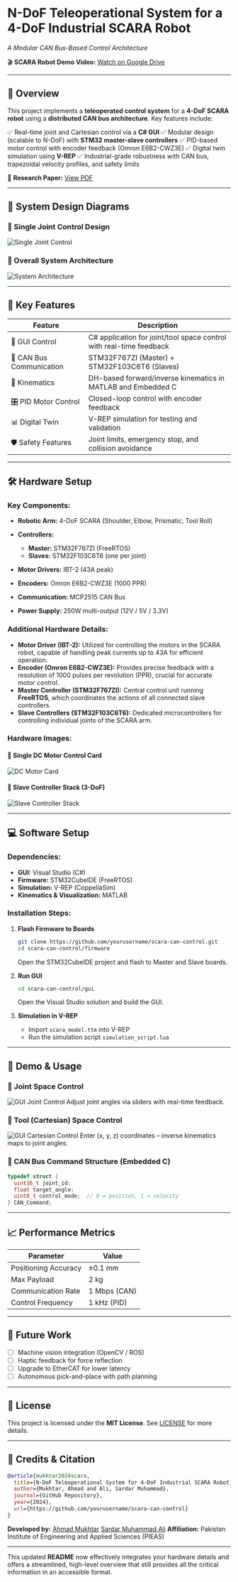 # **N-DoF Teleoperational System for a 4-DoF Industrial SCARA Robot**

*A Modular CAN Bus-Based Control Architecture*

🎬 **SCARA Robot Demo Video:**
[Watch on Google Drive](https://drive.google.com/file/d/1_Rjsqo9XiC1aGFfsBElCld4F-KgaRdup/view?usp=sharing)

---

## 📌 **Overview**

This project implements a **teleoperated control system** for a **4-DoF SCARA robot** using a **distributed CAN bus architecture**. Key features include:

✅ Real-time joint and Cartesian control via a **C# GUI**
✅ Modular design (scalable to N-DoF) with **STM32 master-slave controllers**
✅ PID-based motor control with encoder feedback (Omron E6B2-CWZ3E)
✅ Digital twin simulation using **V-REP**
✅ Industrial-grade robustness with CAN bus, trapezoidal velocity profiles, and safety limits

📄 **Research Paper:** [View PDF](https://drive.google.com/file/d/1TaON4kpfjoUx2aGAXLBC6Rx7xFMzxIFO/view?usp=sharing)

---

## 🧠 **System Design Diagrams**

### 🔹 Single Joint Control Design

![Single Joint Control](https://github.com/user-attachments/assets/092f27b8-41de-4caa-8427-3c36ecd12dc9)

### 🔹 Overall System Architecture

![System Architecture](https://github.com/user-attachments/assets/8f77a8c7-51a6-4bb6-a9e0-299f9dd24c34)

---

## 🚀 **Key Features**

| Feature                  | Description                                                         |
| ------------------------ | ------------------------------------------------------------------- |
| 📱 GUI Control           | C# application for joint/tool space control with real-time feedback |
| 🔌 CAN Bus Communication | STM32F767ZI (Master) + STM32F103C6T6 (Slaves)                       |
| 🤖 Kinematics            | DH-based forward/inverse kinematics in MATLAB and Embedded C        |
| 🎛️ PID Motor Control    | Closed-loop control with encoder feedback                           |
| 📊 Digital Twin          | V-REP simulation for testing and validation                         |
| 🛡️ Safety Features      | Joint limits, emergency stop, and collision avoidance               |

---

## 🛠️ **Hardware Setup**

### **Key Components:**

* **Robotic Arm:** 4-DoF SCARA (Shoulder, Elbow, Prismatic, Tool Roll)

* **Controllers:**

  * **Master:** STM32F767ZI (FreeRTOS)
  * **Slaves:** STM32F103C6T6 (one per joint)

* **Motor Drivers:** IBT-2 (43A peak)

* **Encoders:** Omron E6B2-CWZ3E (1000 PPR)

* **Communication:** MCP2515 CAN Bus

* **Power Supply:** 250W multi-output (12V / 5V / 3.3V)

### **Additional Hardware Details:**

* **Motor Driver (IBT-2):** Utilized for controlling the motors in the SCARA robot, capable of handling peak currents up to 43A for efficient operation.
* **Encoder (Omron E6B2-CWZ3E):** Provides precise feedback with a resolution of 1000 pulses per revolution (PPR), crucial for accurate motor control.
* **Master Controller (STM32F767ZI):** Central control unit running **FreeRTOS**, which coordinates the actions of all connected slave controllers.
* **Slave Controllers (STM32F103C6T6):** Dedicated microcontrollers for controlling individual joints of the SCARA arm.

### **Hardware Images:**

#### 🔸 Single DC Motor Control Card

![DC Motor Card](https://github.com/user-attachments/assets/e4365a5b-704c-4e05-b07a-346041688872)

#### 🔸 Slave Controller Stack (3-DoF)

![Slave Controller Stack](https://github.com/user-attachments/assets/a199cb1e-f04a-4eff-b90a-0f6c1b4205f9)

---

## 💻 **Software Setup**

### **Dependencies:**

* **GUI:** Visual Studio (C#)
* **Firmware:** STM32CubeIDE (FreeRTOS)
* **Simulation:** V-REP (CoppeliaSim)
* **Kinematics & Visualization:** MATLAB

### **Installation Steps:**

1. **Flash Firmware to Boards**

   ```bash
   git clone https://github.com/yourusername/scara-can-control.git
   cd scara-can-control/firmware
   ```

   Open the STM32CubeIDE project and flash to Master and Slave boards.

2. **Run GUI**

   ```bash
   cd scara-can-control/gui
   ```

   Open the Visual Studio solution and build the GUI.

3. **Simulation in V-REP**

   * Import `scara_model.ttm` into V-REP
   * Run the simulation script `simulation_script.lua`

---

## 🎯 **Demo & Usage**

### 🔹 Joint Space Control

![GUI Joint Control](assets/gui_joint.png)
Adjust joint angles via sliders with real-time feedback.

### 🔹 Tool (Cartesian) Space Control

![GUI Cartesian Control](assets/gui_cartesian.png)
Enter (x, y, z) coordinates – inverse kinematics maps to joint angles.

### 🔹 CAN Bus Command Structure (Embedded C)

```c
typedef struct {
  uint16_t joint_id;
  float target_angle;
  uint8_t control_mode;  // 0 = position, 1 = velocity
} CAN_Command;
```

---

## 📈 **Performance Metrics**

| Parameter            | Value        |
| -------------------- | ------------ |
| Positioning Accuracy | ±0.1 mm      |
| Max Payload          | 2 kg         |
| Communication Rate   | 1 Mbps (CAN) |
| Control Frequency    | 1 kHz (PID)  |

---

## 🔮 **Future Work**

* [ ] Machine vision integration (OpenCV / ROS)
* [ ] Haptic feedback for force reflection
* [ ] Upgrade to EtherCAT for lower latency
* [ ] Autonomous pick-and-place with path planning

---

## 📜 **License**

This project is licensed under the **MIT License**.
See [LICENSE](LICENSE) for more details.

---

## 🙌 **Credits & Citation**

```bibtex
@article{mukhtar2024scara,
  title={N-DoF Teleoperational System for 4-DoF Industrial SCARA Robot},
  author={Mukhtar, Ahmad and Ali, Sardar Muhammad},
  journal={GitHub Repository},
  year={2024},
  url={https://github.com/yourusername/scara-can-control}
}
```

**Developed by:**
[Ahmad Mukhtar](mailto:ahmadamukhtar860@gmail.com)
[Sardar Muhammad Ali](mailto:alisardar0211@gmail.com)
**Affiliation:** Pakistan Institute of Engineering and Applied Sciences (PIEAS)

---

This updated **README** now effectively integrates your hardware details and offers a streamlined, high-level overview that still provides all the critical information in an accessible format.
